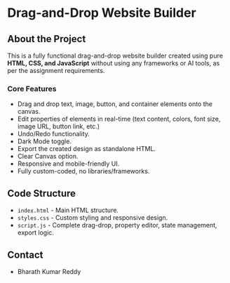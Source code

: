 # Drag-and-Drop Website Builder 
## About the Project

This is a fully functional drag-and-drop website builder created using pure **HTML, CSS, and JavaScript** without using any frameworks or AI tools, as per the assignment requirements.

### Core Features

- Drag and drop text, image, button, and container elements onto the canvas.
- Edit properties of elements in real-time (text content, colors, font size, image URL, button link, etc.)
- Undo/Redo functionality.
- Dark Mode toggle.
- Export the created design as standalone HTML.
- Clear Canvas option.
- Responsive and mobile-friendly UI.
- Fully custom-coded, no libraries/frameworks.

## Code Structure

- `index.html` - Main HTML structure.
- `styles.css` - Custom styling and responsive design.
- `script.js` - Complete drag-drop, property editor, state management, export logic.

## Contact

- Bharath Kumar Reddy

